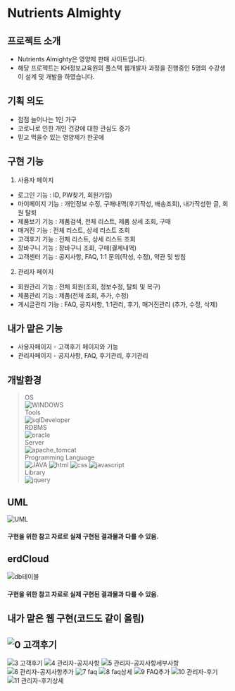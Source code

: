 # Nutrients Almighty

## 프로젝트 소개
- Nutrients Almighty은 영양제 판매 사이트입니다.
- 해당 프로젝트는 KH정보교육원의 풀스택 웹개발자 과정을 진행중인 5명의 수강생이 설계 및 개발을 하였습니다.

## 기획 의도
- 점점 늘어나는 1인 가구
- 코로나로 인한 개인 건강에 대한 관심도 증가
- 믿고 먹을수 있는 영양제가 한곳에 

## 구현 기능
1. 사용자 페이지
- 로그인 기능 : ID, PW찾기, 회원가입)
- 마이페이지 기능 : 개인정보 수정, 구매내역(후기작성, 배송조회), 내가작성한 글, 회원 탈퇴
- 제품보기 기능 : 제품검색, 전체 리스트, 제품 상세 조회, 구매
- 매거진 기능 : 전체 리스트, 상세 리스트 조회
- 고객후기 기능 : 전체 리스트, 상세 리스트 조회
- 장바구니 기능 : 장바구니 조회, 구매(결제내역)   
- 고객센터 기능 : 공지사항, FAQ, 1:1 문의(작성, 수정), 약관 및 방침
2. 관리자 페이지
- 회원관리 기능 : 전체 회원(조회, 정보수정, 탈퇴 및 복구)
- 제품관리 기능 : 제품(전체 조회, 추가, 수정)
- 게시글관리 기능 : FAQ, 공지사항, 1:1관리, 후기, 매거진관리 
                  (추가, 수정, 삭제)
                  

## 내가 맡은 기능
- 사용자페이지 - 고객후기 페이지와 기능
- 관리자페이지 - 공지사항, FAQ, 후기관리, 후기관리 

## 개발환경
> OS  
![WINDOWS](https://img.shields.io/badge/WINDOWS10-0078D6?style=for-the-badge&logo=windows&logoColor=white)  
> Tools  
![sqlDeveloper](https://img.shields.io/badge/sqlDeveloper-788B95?style=for-the-badge&logo=sqlDeveloper&logoColor=white)<br>
> RDBMS  
![oracle](https://img.shields.io/badge/oracle-F80000?style=for-the-badge&logo=oracle&logoColor=white)  
> Server  
![apache_tomcat](https://img.shields.io/badge/apache_tomcat-F8DC75?style=for-the-badge&logo=apachetomcat&logoColor=black)  
> Programming Language  
![JAVA](https://img.shields.io/badge/JAVA-007396?style=for-the-badge&logo=java&logoColor=white)
![html](https://img.shields.io/badge/html-E34F26?style=for-the-badge&logo=html5&logoColor=white)
![css](https://img.shields.io/badge/css-1572B6?style=for-the-badge&logo=css3&logoColor=white)
![javascript](https://img.shields.io/badge/javascript-F7DF1E?style=for-the-badge&logo=javascript&logoColor=black)<br>
> Library  
![jquery](https://img.shields.io/badge/jquery-0769AD?style=for-the-badge&logo=jquery&logoColor=white) 

## UML
![UML](https://user-images.githubusercontent.com/97028831/183036309-a0064b6e-4b1a-4b35-b13e-ce14ae1e4777.png)
#### 구현을 위한 참고 자료로 실제 구현된 결과물과 다를 수 있음.

## erdCloud
![db테이블](https://user-images.githubusercontent.com/97028831/183036441-03b044ff-1242-4235-b546-a59093ac4cbe.png)
#### 구현을 위한 참고 자료로 실제 구현된 결과물과 다를 수 있음.

## 내가 맡은 웹 구현(코드도 같이 올림)
![0 고객후기](https://user-images.githubusercontent.com/97028831/183096889-9bdc2afb-7318-411c-976d-470c628b1e55.png)
----
![3 고객후기](https://user-images.githubusercontent.com/97028831/183096921-917bb862-79fe-4c97-b47d-9971554fd04f.png)
![4 관리자-공지사항](https://user-images.githubusercontent.com/97028831/183096963-e19fb6ba-fb96-4a77-9e64-b3f462fd258e.png)
![5 관리자-공지사항세부사항](https://user-images.githubusercontent.com/97028831/183096988-48b3bf2a-38c8-4574-81ce-688f2e2c48fc.png)
![6 관리자-공지사항추가](https://user-images.githubusercontent.com/97028831/183097001-63b30567-454a-4baf-ac31-49c8b9e51e6f.png)
![7 faq](https://user-images.githubusercontent.com/97028831/183097011-f5673ca5-93fe-4113-bda9-850b95abf9e5.png)
![8 faq상세](https://user-images.githubusercontent.com/97028831/183097027-181180ef-12b4-46e0-9e33-314bd7552a60.png)
![9 FAQ추가](https://user-images.githubusercontent.com/97028831/183097156-87f953e8-03b7-489d-a226-460e62a5a39e.png)
![10 관리자-후기](https://user-images.githubusercontent.com/97028831/183097169-a725668f-c310-4007-aaa6-c4df08233f10.png)
![11 관리자-후기상세](https://user-images.githubusercontent.com/97028831/183097212-d6e64571-0fa2-4ed9-b65a-acc3889a9699.png)

                  
